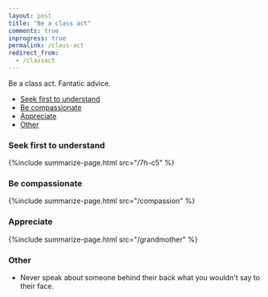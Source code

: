 ```yaml
---
layout: post
title: "Be a class act"
comments: true
inprogress: true
permalink: /class-act
redirect_from:
  - /classact
---
```


Be a class act. Fantatic advice.

<!-- prettier-ignore-start -->
<!-- vim-markdown-toc GFM -->

- [Seek first to understand](#seek-first-to-understand)
- [Be compassionate](#be-compassionate)
- [Appreciate](#appreciate)
- [Other](#other)

<!-- vim-markdown-toc -->
<!-- prettier-ignore-end -->

### Seek first to understand

{%include summarize-page.html src="/7h-c5" %}

### Be compassionate

{%include summarize-page.html src="/compassion" %}

### Appreciate

{%include summarize-page.html src="/grandmother" %}

### Other

- Never speak about someone behind their back what you wouldn't say to their face.

